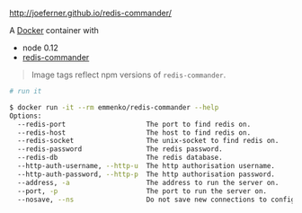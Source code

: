 http://joeferner.github.io/redis-commander/

A [Docker](https://www.docker.com/) container with

- node 0.12
- [redis-commander](https://www.npmjs.com/package/redis-commander)

> Image tags reflect npm versions of `redis-commander`.


```bash
# run it

$ docker run -it --rm emmenko/redis-commander --help
Options:
  --redis-port                    The port to find redis on.              [string]
  --redis-host                    The host to find redis on.              [string]
  --redis-socket                  The unix-socket to find redis on.       [string]
  --redis-password                The redis password.                     [string]
  --redis-db                      The redis database.                     [string]
  --http-auth-username, --http-u  The http authorisation username.        [string]
  --http-auth-password, --http-p  The http authorisation password.        [string]
  --address, -a                   The address to run the server on.       [string]  [default: "0.0.0.0"]
  --port, -p                      The port to run the server on.          [string]  [default: 8081]
  --nosave, --ns                  Do not save new connections to config.  [boolean]
```
